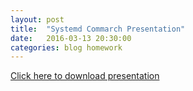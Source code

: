 ```yaml
---
layout: post
title:  "Systemd Commarch Presentation"
date:   2016-03-13 20:30:00
categories: blog homework
---
```


[Click here to download presentation][presentation]

[presentation]: /hfoss-blog/docs/commarch.pdf